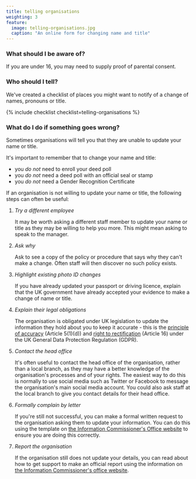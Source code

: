 ```yaml
---
title: telling organisations
weighting: 3
feature:
  image: telling-organisations.jpg
  caption: "An online form for changing name and title"
---
```


### What should I be aware of?

If you are under 16, you may need to supply proof of parental consent.

### Who should I tell?

We've created a checklist of places you might want to notify of a change of names, pronouns or title.

{% include checklist checklist=telling-organisations %}

### What do I do if something goes wrong?

Sometimes organisations will tell you that they are unable to update your name or title.

It's important to remember that to change your name and title:

- you *do not* need to enroll your deed poll
- you *do not* need a deed poll with an official seal or stamp
- you *do not* need a Gender Recognition Certificate

If an organisation is not willing to update your name or title, the following steps can often be useful:

1. *Try a different employee*

   It may be worth asking a different staff member to update your name or title as they may be willing to help you more. This might mean asking to speak to the manager.
1. *Ask why*

   Ask to see a copy of the policy or procedure that says why they can't make a change. Often staff will then discover no such policy exists.
2. *Highlight existing photo ID changes*

   If you have already updated your passport or driving licence, explain that the UK government have already accepted your evidence to make a change of name or title.
3. *Explain their legal obligations*

   The organisation is obligated under UK legislation to update the information they hold about you to keep it accurate - this is the [principle of accuracy]((https://ico.org.uk/for-organisations/guide-to-data-protection/guide-to-the-general-data-protection-regulation-gdpr/principles/accuracy/#:~:text=Article%205%20%281%29%20%28d%29%20of%20the%20UK%20GDPR,processed%2C%20are%20erased%20or%20rectified%20without%20delay%20%28%E2%80%98accuracy%E2%80%99%29%E2%80%9D)) (Article 5(1)(d)) and [right to rectification](https://ico.org.uk/for-organisations/guide-to-data-protection/guide-to-the-general-data-protection-regulation-gdpr/individual-rights/right-to-rectification/#ib1) (Article 16) under the UK General Data Protection Regulation (GDPR).
4. *Contact the head office*

   It's often useful to contact the head office of the organisation, rather than a local branch, as they may have a better knowledge of the organisation's processes and of your rights. The easiest way to do this is normally to use social media such as Twitter or Facebook to message the organisation's main social media account. You could also ask staff at the local branch to give you contact details for their head office.
6. *Formally complain by letter*

   If you're still not successful, you can make a formal written request to the organisation asking them to update your information. You can do this using the template on [the Information Commissioner's Office website](https://ico.org.uk/for-the-public/your-right-to-get-your-data-corrected/) to ensure you are doing this correctly. 
7. *Report the organisation*

   If the organisation still does not update your details, you can read about how to get support to make an official report using the information on [the Information Commissioner's office website](https://ico.org.uk/make-a-complaint/).